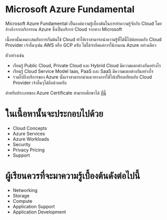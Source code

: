 # **Microsoft Azure Fundamental**

Microsoft Azure Fundamental เป็นองค์ความรู้เบื้องต้นในการทำความรู้จักกับ Cloud โดยอ้างอิงจากบริการบน Azure ซึ่งเป็นบริการ Cloud จากทาง Microsoft

เนื้อหานั้นเหมาะสมกับการเริ่มต้นใช้ Cloud ทำให้เราสามารถนำความรู้ที่ได้นี้ไปต่อยอดกับ Cloud Provider เจ้าอื่นๆเช่น AWS หรือ GCP ครับ ไม่ได้จำกัดแค่การใช้งานบน Azure อย่างเดียว

ตัวอย่างเช่น

- เรียนรู้ Public Cloud, Private Cloud และ Hybrid Cloud มีความแตกต่างกันอย่างไร
- เรียนรู้ Cloud Service Model Iaas, PaaS และ SaaS มีความแตกต่างกันอย่างไร
- รวมไปถึงบริการของ Azure นั้นเราสามารถนำแนวทางการใช้ไปเปรียบเทียบกับ Cloud Provider เจ้าอื่นๆได้อีกด้วยครับ

สำหรับประเภทของ Azure Certificate สามารถศึกษาได้ [ที่นี้](https://www.dotnetthailand.com/cloud-hosting/azure/azure-certificate-path)

# **ในเนื้อหานั้นจะประกอบไปด้วย**

- Cloud Concepts
- Azure Services
- Azure Workloads
- Security
- Privacy Pricing
- Support

# **ผู้เรียนควรที่จะมาความรู้เบื้องต้นดังต่อไปนี้**

- Networking
- Storage
- Compute
- Application Support
- Application Development